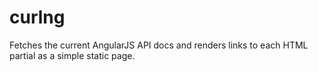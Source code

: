 # curlng

Fetches the current AngularJS API docs and renders links to each HTML partial as a simple static page.
